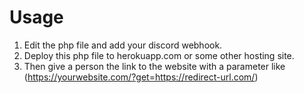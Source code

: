 # Usage
1. Edit the php file and add your discord webhook.
2. Deploy this php file to herokuapp.com or some other hosting site.
3. Then give a person the link to the website with a parameter like (https://yourwebsite.com/?get=https://redirect-url.com/)
